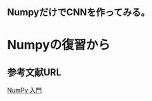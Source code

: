 ## NumpyだけでCNNを作ってみる。
# Numpyの復習から
## 参考文献URL
[NumPy 入門](https://tutorials.chainer.org/ja/08_Introduction_to_NumPy.html)
